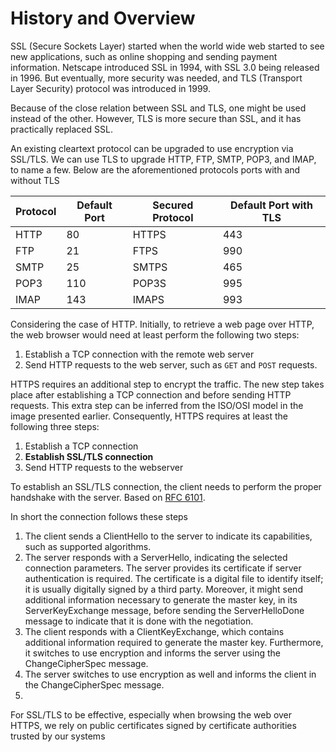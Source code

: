 # History and Overview

SSL (Secure Sockets Layer) started when the world wide web started to see new applications, such as online shopping and sending payment information. Netscape introduced SSL in 1994, with SSL 3.0 being released in 1996. But eventually, more security was needed, and TLS (Transport Layer Security) protocol was introduced in 1999.

Because of the close relation between SSL and TLS, one might be used instead of the other. However, TLS is more secure than SSL, and it has practically replaced SSL.

An existing cleartext protocol can be upgraded to use encryption via SSL/TLS. We can use TLS to upgrade HTTP, FTP, SMTP, POP3, and IMAP, to name a few. Below are the aforementioned protocols ports with and without TLS

|Protocol|Default Port|Secured Protocol|Default Port with TLS|
|---|---|---|---|
|HTTP|80|HTTPS|443|
|FTP|21|FTPS|990|
|SMTP|25|SMTPS|465|
|POP3|110|POP3S|995|
|IMAP|143|IMAPS|993|

Considering the case of HTTP. Initially, to retrieve a web page over HTTP, the web browser would need at least perform the following two steps:

1. Establish a TCP connection with the remote web server
2. Send HTTP requests to the web server, such as `GET` and `POST` requests.

HTTPS requires an additional step to encrypt the traffic. The new step takes place after establishing a TCP connection and before sending HTTP requests. This extra step can be inferred from the ISO/OSI model in the image presented earlier. Consequently, HTTPS requires at least the following three steps:

1. Establish a TCP connection
2. **Establish SSL/TLS connection**
3. Send HTTP requests to the webserver

To establish an SSL/TLS connection, the client needs to perform the proper handshake with the server. Based on [RFC 6101](https://datatracker.ietf.org/doc/html/rfc6101).

In short the connection follows these steps

1. The client sends a ClientHello to the server to indicate its capabilities, such as supported algorithms.
2. The server responds with a ServerHello, indicating the selected connection parameters. The server provides its certificate if server authentication is required. The certificate is a digital file to identify itself; it is usually digitally signed by a third party. Moreover, it might send additional information necessary to generate the master key, in its ServerKeyExchange message, before sending the ServerHelloDone message to indicate that it is done with the negotiation.
3. The client responds with a ClientKeyExchange, which contains additional information required to generate the master key. Furthermore, it switches to use encryption and informs the server using the ChangeCipherSpec message.
4. The server switches to use encryption as well and informs the client in the ChangeCipherSpec message.
5. 
For SSL/TLS to be effective, especially when browsing the web over HTTPS, we rely on public certificates signed by certificate authorities trusted by our systems